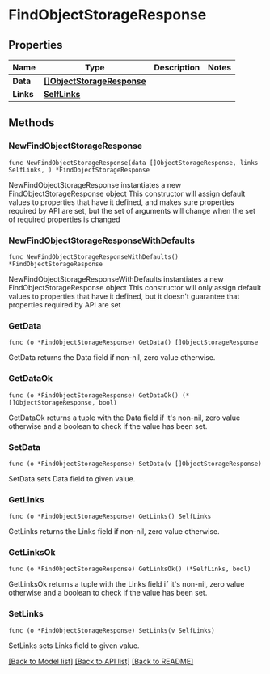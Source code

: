 # FindObjectStorageResponse

## Properties

Name | Type | Description | Notes
------------ | ------------- | ------------- | -------------
**Data** | [**[]ObjectStorageResponse**](ObjectStorageResponse.md) |  | 
**Links** | [**SelfLinks**](SelfLinks.md) |  | 

## Methods

### NewFindObjectStorageResponse

`func NewFindObjectStorageResponse(data []ObjectStorageResponse, links SelfLinks, ) *FindObjectStorageResponse`

NewFindObjectStorageResponse instantiates a new FindObjectStorageResponse object
This constructor will assign default values to properties that have it defined,
and makes sure properties required by API are set, but the set of arguments
will change when the set of required properties is changed

### NewFindObjectStorageResponseWithDefaults

`func NewFindObjectStorageResponseWithDefaults() *FindObjectStorageResponse`

NewFindObjectStorageResponseWithDefaults instantiates a new FindObjectStorageResponse object
This constructor will only assign default values to properties that have it defined,
but it doesn't guarantee that properties required by API are set

### GetData

`func (o *FindObjectStorageResponse) GetData() []ObjectStorageResponse`

GetData returns the Data field if non-nil, zero value otherwise.

### GetDataOk

`func (o *FindObjectStorageResponse) GetDataOk() (*[]ObjectStorageResponse, bool)`

GetDataOk returns a tuple with the Data field if it's non-nil, zero value otherwise
and a boolean to check if the value has been set.

### SetData

`func (o *FindObjectStorageResponse) SetData(v []ObjectStorageResponse)`

SetData sets Data field to given value.


### GetLinks

`func (o *FindObjectStorageResponse) GetLinks() SelfLinks`

GetLinks returns the Links field if non-nil, zero value otherwise.

### GetLinksOk

`func (o *FindObjectStorageResponse) GetLinksOk() (*SelfLinks, bool)`

GetLinksOk returns a tuple with the Links field if it's non-nil, zero value otherwise
and a boolean to check if the value has been set.

### SetLinks

`func (o *FindObjectStorageResponse) SetLinks(v SelfLinks)`

SetLinks sets Links field to given value.



[[Back to Model list]](../README.md#documentation-for-models) [[Back to API list]](../README.md#documentation-for-api-endpoints) [[Back to README]](../README.md)


